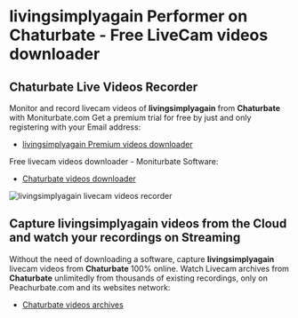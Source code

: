 # livingsimplyagain Performer on Chaturbate - Free LiveCam videos downloader

## Chaturbate Live Videos Recorder

Monitor and record livecam videos of **livingsimplyagain** from **Chaturbate** with Moniturbate.com
Get a premium trial for free by just and only registering with your Email address:
* [livingsimplyagain Premium videos downloader](https://moniturbate.com/request-demo-licence-key.html)

Free livecam videos downloader - Moniturbate Software:
* [Chaturbate videos downloader](https://moniturbate.com/moniturbate-download-software.html)

![livingsimplyagain livecam videos recorder](https://peachurnet.com/templates/moniturbate-software.png)


## Capture livingsimplyagain videos from the Cloud and watch your recordings on Streaming

Without the need of downloading a software, capture **livingsimplyagain** livecam videos from **Chaturbate** 100% online.
Watch Livecam archives from **Chaturbate** unlimitedly from thousands of existing recordings, only on Peachurbate.com and its websites network:
* [Chaturbate videos archives](https://peachurnet.com/)